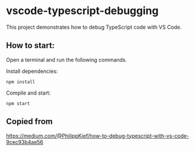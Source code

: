 # vscode-typescript-debugging

This project demonstrates how to debug TypeScript code with VS Code.

## How to start:
Open a terminal and run the following commands.

Install dependencies:

```npm install```

Compile and start:

```npm start```

## Copied from
https://medium.com/@PhilippKief/how-to-debug-typescript-with-vs-code-9cec93b4ae56
